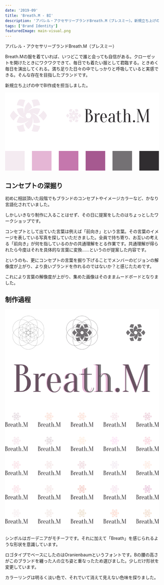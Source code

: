 ```yaml
---
date: '2019-09'
title: 'Breath.M - BI'
description: 'アパレル・アクセサリーブランドBreath.M（ブレスミー）。新規立ち上げの中でBI作成を担当しました。ビジュアル制作だけでなく、コンセプトメイキングから携わっています。'
tags: ['Brand Identity']
featuredImage: main-visual.png
---
```


アパレル・アクセサリーブランドBreath.M（ブレスミー）

Breath.Mの服を着ていれば、いつどこで誰と会っても自信がある。クローゼットを開けたときにワクワクできて、毎日でも着たい服として君臨する。ときめく毎日を演出してくれる。満ち足りた日々の中でしっかりと呼吸していると実感できる。そんな存在を目指したブランドです。

新規立ち上げの中でBI作成を担当しました。

![ロゴとカラーパレットの一覧](./overview.png)

## コンセプトの深掘り

初めに相談頂いた段階でもブランドのコンセプトやイメージカラーなど、かなり言語化されていました。

しかしいきなり制作に入ることはせず、その日に提案をしたのはちょっとしたワークショップです。

コンセプトとして出ていた言葉は例えば「前向き」という言葉。その言葉のイメージを表している写真を探していただきました。全員で持ち寄り、お互いの考える「前向き」が何を指しているのかの共通理解をとる作業です。共通理解が得られたら今度はそれを具体的な言葉に変換……というのが提案した内容です。

というのも、更にコンセプトの言葉を掘り下げることでメンバーのビジョンの解像度が上がり、より良いブランドを作れるのではないか？と感じたためです。

これにより言葉の解像度が上がり、集めた画像はそのままムードボードとなりました。

## 制作過程

![色や形の検討中の画像](./process.png)

シンボルはガーデニアがモチーフです。それに加えて「Breath」を感じられるような形状を意識しています。

ロゴタイプでベースにしたのはOranienbaumというフォントです。Bの腰の高さがこのブランドを纏った人の立ち姿と重なったため選びました。少しだけ形状を変更しています。

カラーリングは明るく淡い色で、それでいて消えて見えない色味を探りました。